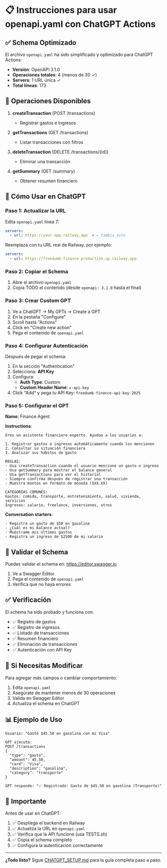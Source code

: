 # 📋 Instrucciones para usar openapi.yaml con ChatGPT Actions

## ✅ Schema Optimizado

El archivo `openapi.yaml` ha sido simplificado y optimizado para ChatGPT Actions:

- **Versión**: OpenAPI 3.1.0
- **Operaciones totales**: 4 (menos de 30 ✓)
- **Servers**: 1 URL única ✓
- **Total líneas**: 173

## 🎯 Operaciones Disponibles

1. **createTransaction** (POST /transactions)
   - Registrar gastos e ingresos

2. **getTransactions** (GET /transactions)
   - Listar transacciones con filtros

3. **deleteTransaction** (DELETE /transactions/{id})
   - Eliminar una transacción

4. **getSummary** (GET /summary)
   - Obtener resumen financiero

## 📝 Cómo Usar en ChatGPT

### Paso 1: Actualizar la URL

Edita `openapi.yaml` línea 7:

```yaml
servers:
  - url: https://your-app.railway.app  # ← Cambia esto
```

Reemplaza con tu URL real de Railway, por ejemplo:
```yaml
servers:
  - url: https://freedumb-finance-production.up.railway.app
```

### Paso 2: Copiar el Schema

1. Abre el archivo `openapi.yaml`
2. Copia TODO el contenido (desde `openapi: 3.1.0` hasta el final)

### Paso 3: Crear Custom GPT

1. Ve a ChatGPT → My GPTs → Create a GPT
2. En la pestaña "Configure"
3. Scroll hasta "Actions"
4. Click en "Create new action"
5. Pega el contenido de `openapi.yaml`

### Paso 4: Configurar Autenticación

Después de pegar el schema:

1. En la sección "Authentication"
2. Selecciona: **API Key**
3. Configura:
   - **Auth Type**: Custom
   - **Custom Header Name**: `x-api-key`
4. Click "Add" y pega tu API Key: `freedumb-finance-api-key-2025`

### Paso 5: Configurar el GPT

**Name**: Finance Agent

**Instructions**:
```
Eres un asistente financiero experto. Ayudas a los usuarios a:

1. Registrar gastos e ingresos automáticamente cuando los mencionen
2. Consultar su situación financiera
3. Analizar sus hábitos de gasto

REGLAS:
- Usa createTransaction cuando el usuario mencione un gasto o ingreso
- Usa getSummary para mostrar el balance general
- Usa getTransactions para ver el historial
- Siempre confirma después de registrar una transacción
- Muestra montos en formato de moneda ($XX.XX)

CATEGORÍAS COMUNES:
Gastos: comida, transporte, entretenimiento, salud, vivienda, servicios
Ingresos: salario, freelance, inversiones, otros
```

**Conversation starters**:
```
- Registra un gasto de $50 en gasolina
- ¿Cuál es mi balance actual?
- Muéstrame mis últimos gastos
- Registra un ingreso de $2500 de mi salario
```

## 🧪 Validar el Schema

Puedes validar el schema en: https://editor.swagger.io

1. Ve a Swagger Editor
2. Pega el contenido de `openapi.yaml`
3. Verifica que no haya errores

## ✅ Verificación

El schema ha sido probado y funciona con:

- ✅ Registro de gastos
- ✅ Registro de ingresos
- ✅ Listado de transacciones
- ✅ Resumen financiero
- ✅ Eliminación de transacciones
- ✅ Autenticación con API Key

## 🔧 Si Necesitas Modificar

Para agregar más campos o cambiar comportamiento:

1. Edita `openapi.yaml`
2. Asegúrate de mantener menos de 30 operaciones
3. Valida en Swagger Editor
4. Actualiza el schema en ChatGPT

## 📊 Ejemplo de Uso

```
Usuario: "Gasté $45.50 en gasolina con mi Visa"

GPT ejecuta:
POST /transactions
{
  "type": "gasto",
  "amount": 45.50,
  "card": "Visa",
  "description": "gasolina",
  "category": "transporte"
}

GPT responde: "✅ Registrado: Gasto de $45.50 en gasolina (Transporte)"
```

## 🚨 Importante

Antes de usar en ChatGPT:
1. ✅ Despliega el backend en Railway
2. ✅ Actualiza la URL en `openapi.yaml`
3. ✅ Verifica que la API funcione (usa TESTS.sh)
4. ✅ Copia el schema completo
5. ✅ Configura la autenticación correctamente

---

**¿Todo listo?** Sigue [CHATGPT_SETUP.md](./CHATGPT_SETUP.md) para la guía completa paso a paso.
